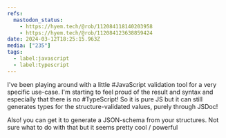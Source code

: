 ```yaml
---
refs:
  mastodon_status:
    - https://hyem.tech/@rob/112084118140203958
    - https://hyem.tech/@rob/112084123638859424
date: 2024-03-12T18:25:15.963Z
media: ["235"]
tags:
  - label:javascript
  - label:typescript
---
```


I've been playing around with a little #JavaScript validation tool for a very specific use-case. I'm starting to feel proud of the result and syntax and especially that there is no #TypeScript! So it is pure JS but it can still generates types for the structure-validated values, purely through JSDoc!

Also! you can get it to generate a JSON-schema from your structures. Not sure what to do with that but it seems pretty cool / powerful
